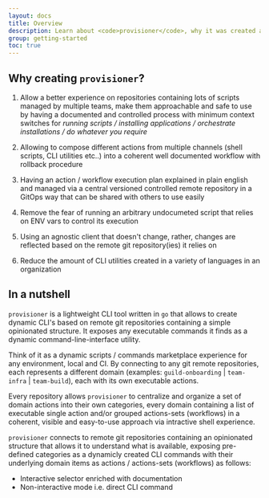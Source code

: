 ```yaml
---
layout: docs
title: Overview
description: Learn about <code>provisioner</code>, why it was created and the pain it comes to solve.
group: getting-started
toc: true
---
```


## Why creating `provisioner`?

1. Allow a better experience on repositories containing lots of scripts managed by multiple teams, make them approachable and safe to use by having a documented and controlled process with minimum context switches for *running scripts / installing applications / orchestrate installations / do whatever you require*

1. Allowing to compose different actions from multiple channels (shell scripts, CLI utilities etc..) into a coherent well documented workflow with rollback procedure

1. Having an action / workflow execution plan explained in plain english and managed via a central versioned controlled remote repository in a GitOps way that can be shared with others to use easily

1. Remove the fear of running an arbitrary undocumeted script that relies on ENV vars to control its execution

1. Using an agnostic client that doesn't change, rather, changes are reflected based on the remote git repository(ies) it relies on

1. Reduce the amount of CLI utilities created in a variety of languages in an organization

## In a nutshell

`provisioner` is a lightweight CLI tool written in `go` that allows to create dynamic CLI's based on remote git repositories containing a simple opinionated structure. It exposes any executable commands it finds as a dynamic command-line-interface utility.

Think of it as a dynamic scripts / commands marketplace experience for any environment, local and CI. By&nbsp;connecting to any git remote repositories, each represents a different domain (examples: `guild-onboarding` | `team-infra` | `team-build`), each with its own executable actions.

Every repository allows `provisioner` to centralize and organize a set of domain actions into their own categories, every domain containing a list of executable single action and/or grouped actions-sets (workflows) in a coherent, visible and easy-to-use approach via intractive shell experience.

`provisioner` connects to remote git repositories containing an opinionated structure that allows it to understand what is available, exposing pre-defined categories as a dynamicly created CLI commands with their underlying domain items as actions / actions-sets (workflows) as follows:

   - Interactive selector enriched with documentation
   - Non-interactive mode i.e. direct CLI command
   